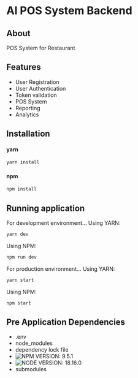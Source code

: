 # Al POS System Backend


## About

POS System for Restaurant
## Features

- User Registration
- User Authentication
- Token validation
- POS System
- Reporting
- Analytics

## Installation

#### yarn

```sh
yarn install
```

#### npm

```sh
npm install
```

## Running application

For development environment...
Using YARN:

```sh
yarn dev
```

Using NPM:

```sh
npm run dev
```

For production environment...
Using YARN:

```sh
yarn start
```

Using NPM:

```sh
npm start
```

## Pre Application Dependencies

- .env
- node_modules
- dependency lock file
- ![NPM VERSION: 9.5.1](https://img.shields.io/badge/npm-9.5.1-yellow.svg)
- ![NODE VERSION: 18.16.0](https://img.shields.io/badge/node-18.16.0-yellow.svg)
- submodules


